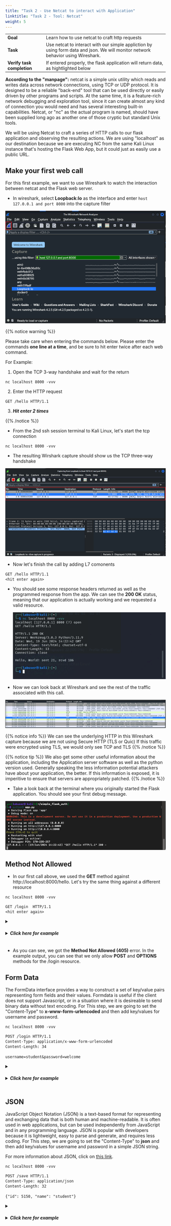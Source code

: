 ```yaml
---
title: "Task 2 - Use Netcat to interact with Application"
linktitle: "Task 2 - Tool: Netcat"
weight: 5
---
```


|                            |    |  
|----------------------------| ----
| **Goal**                   | Learn how to use netcat to craft http requests
| **Task**                   | Use netcat to interact with our simple appliction by using form data and json.  We will monitor network behavior using Wireshark.
| **Verify task completion** | If entered properly, the flask application will return data, as hightlighted below

**According to the "manpage":** netcat is  a simple unix utility which reads and writes data across network connections, using TCP or UDP protocol. It is designed to be a reliable "back-end" tool  that  can  be used  directly or easily driven by other programs and scripts.  At the same time, it is a feature-rich network debugging and exploration tool, since it can create almost any  kind of  connection you would need and has several interesting built-in capabilities.  Netcat, or "nc" as the actual program is named, should have been supplied long ago as another one of those cryptic but standard Unix tools.

We will be using Netcat to craft a series of HTTP calls to our flask application and observing the resulting actions.  We are using "localhost" as our destination because we are executing NC from the same Kali Linux instance that's hosting the Flask Web App, but it could just as easily use a public URL.

## Make your first web call
For this first example, we want to use Wireshark to watch the interaction between netcat and the Flask web server.

- In wireshark, select **Loopback:lo** as the interface and enter ```host 127.0.0.1 and port 8000``` into the capture filter

![Shark start](shark_start.png)

{{% notice warning %}} 

Please take care when entering the commands below. Please enter the commands **one line at a time**, and be sure to hit enter twice after each web command. 

  For Example:
  
  1. Open the TCP 3-way handshake and wait for the return
    
  ```
  nc localhost 8000 -vvv
  ```

  2. Enter the HTTP request

  ```
  GET /hello HTTP/1.1
  ``` 

  3. _**Hit enter 2 times**_
  
{{% /notice %}}



- From the 2nd ssh session terminal to Kali Linux, let's start the tcp connection

```
nc localhost 8000 -vvv
```

- The resulting Wirshark capture should show us the TCP three-way handshake

![TCP HS](tcp-hs.png)

- Now let's finish the call by adding L7 comonents 

```
GET /hello HTTP/1.1
<hit enter again>
```

- You should see some response headers returned as well as the programmed response from the app. We can see the **200 OK** status, meaning that our application is actually working and we requested a valid resource.

  ![GET Hello](nc_get_hello.png)


- Now we can look back at Wireshark and see the rest of the traffic associated with this call.

![http ws](http-ws.png)

{{% notice info %}} We can see the underlying HTTP in this Wireshark capture because we are not using Secure HTTP (TLS or Quic) If this traffic were encrypted using TLS, we would only see TCP and TLS {{% /notice %}}

{{% notice tip %}}
We also get some other useful information about the application, including the Application server software as well as the python version used.  Generally speaking the less information potential attackers have about your application, the better.  If this information is exposed, it is imperitive to ensure that servers are appropriately patched.
{{% /notice  %}}

- Take a look back at the terminal where you originally started the Flask application.  You should see your first debug message.

![Flask Debug](flask_debug.png)

## Method Not Allowed

- In our first call above, we used the **GET** method against http://localhost:8000/hello.  Let's try the same thing against a different resource


```
nc localhost 8000 -vvv
```

```
GET /login  HTTP/1.1
<hit enter again>
```
<details>
  <summary><h5><b><li>Click here for example</b></h5></summary>
   
   ![No GET](flask_noget.png)

</details>

- As you can see, we got the **Method Not Allowed (405)** error. In the example output, you can see that we only allow **POST** and **OPTIONS** methods for the /login resource.

## Form Data

The FormData interface provides a way to construct a set of key/value pairs representing form fields and their values. Formdata is useful if the client does not support Javascript, or in a situation where it is desireable to send binary data without text encoding.  For This step, we are going to set the "Content-Type" to **x-www-form-urlencoded** and then add key/values for username and password.

```
nc localhost 8000 -vvv
```
```
POST /login HTTP/1.1
Content-Type: application/x-www-form-urlencoded
Content-Length: 34

username=student&password=welcome
```

<details>
  <summary><h5><b><li>Click here for example</b></h5></summary>
   
   ![Flask Login](flask_login.png)

</details>


## JSON

JavaScript Object Notation (JSON) is a text-based format for representing and exchanging data that is both human and machine-readable. It is often used in web applications, but can be used independently from JavaScript and in any programming language. JSON is popular with developers because it is lightweight, easy to parse and generate, and requires less coding.  For This step, we are going to set the "Content-Type" to **json** and then add key/values for username and password in a simple JSON string.  

For more information about JSON, click on [this link](https://www.w3schools.com/js/js_json_intro.asp).

```
nc localhost 8000 -vvv
```
```
POST /save HTTP/1.1
Content-Type: application/json
Content-Length: 32

{"id": 5150, "name": "student"}

```

<details>
  <summary><h5><b><li>Click here for example</b></h5></summary>
   
   ![Flask JSON](flask_json.png)

</details>